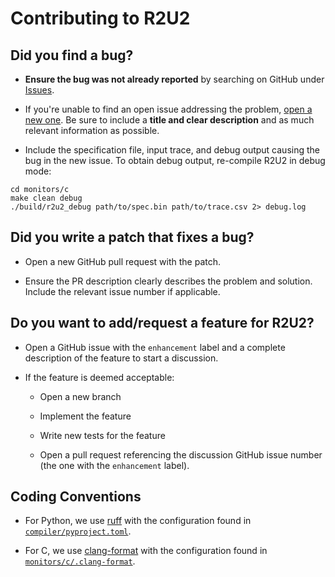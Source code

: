 # Contributing to R2U2

## **Did you find a bug?**

* **Ensure the bug was not already reported** by searching on GitHub under [Issues](https://github.com/R2U2/r2u2/issues).

* If you're unable to find an open issue addressing the problem, [open a new one](https://github.com/R2U2/r2u2/issues/new). Be sure to include a **title and clear description** and as much relevant information as possible.

* Include the specification file, input trace, and debug output causing the bug in the new issue. To obtain debug output, re-compile R2U2 in debug mode:
```
cd monitors/c
make clean debug
./build/r2u2_debug path/to/spec.bin path/to/trace.csv 2> debug.log
```

## **Did you write a patch that fixes a bug?**

* Open a new GitHub pull request with the patch.

* Ensure the PR description clearly describes the problem and solution. Include the relevant issue number if applicable.

## **Do you want to add/request a feature for R2U2?**

* Open a GitHub issue with the `enhancement` label and a complete description of the feature to start a discussion.

* If the feature is deemed acceptable:

    * Open a new branch

    * Implement the feature

    * Write new tests for the feature

    * Open a pull request referencing the discussion GitHub issue number (the one with the `enhancement` label).

## Coding Conventions

* For Python, we use [ruff](https://github.com/astral-sh/ruff) with the configuration found in [`compiler/pyproject.toml`](compiler/pyproject.toml).

* For C, we use [clang-format](https://clang.llvm.org/docs/ClangFormat.html) with the configuration found in [`monitors/c/.clang-format`](monitors/c/.clang-format).
